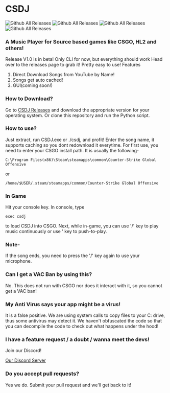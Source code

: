 # CSDJ
![Github All Releases](https://img.shields.io/github/issues/sarthak247/CSDJ) ![Github All Releases](https://img.shields.io/github/forks/sarthak247/CSDJ) ![Github All Releases](https://img.shields.io/github/stars/sarthak247/CSDJ) ![Github All Releases](https://img.shields.io/github/downloads/sarthak247/CSDJ/total.svg)
### A Music Player for Source based games like CSGO, HL2 and others!

Release V1.0 is in beta! Only CLI for now, but everything should work
Head over to the releases page to grab it!
Pretty easy to use!
Features
1. Direct Download Songs from YouTube by Name!
2. Songs get auto cached!
3. GUI(coming soon!)

### How to Download?
Go to [CSDJ Releases](https://github.com/sarthak247/CSDJ/releases/latest) and download the appropriate version for your operating system. Or clone this repository and run the Python script.

### How to use?
Just extract, run CSDJ.exe or ./csdj, and profit!
Enter the song name, it supports caching so you dont redownload it everytime.
For first use, you need to enter your CSGO install path.
It is usually the following-
 ```
 C:\Program Files(x86)\Steam\steamapps\common\Counter-Strike Global Offensive
 ```
 or
 ```
 /home/$USER/.steam/steamapps/common/Counter-Strike Global Offensive
 ```
 
 ### In Game
 Hit your console key. In console, type
 ```
 exec csdj
 ```
 to load CSDJ into CSGO.
 Next, while in-game, you can use '/' key to play music continuously or use ' key to push-to-play.
 ### Note-
 If the song ends, you need to press the '/' key again to use your microphone.
 
 ### Can I get a VAC Ban by using this?
 No. This does not run with CSGO nor does it interact with it, so you cannot get a VAC ban!
 
 ### My Anti Virus says your app might be a virus!
 It is a false positive. We are using system calls to copy files to your C: drive, thus some antivirus may detect it. We haven't obfuscated the code so that you can decompile the code to check out what happens under the hood!
 
 ### I have a feature request / a doubt / wanna meet the devs!
 Join our Discord!
 
 [Our Discord Server](https://discord.gg/JZfhXuCw4J)
 
 ### Do you accept pull requests?
 Yes we do. Submit your pull request and we'll get back to it!
 
